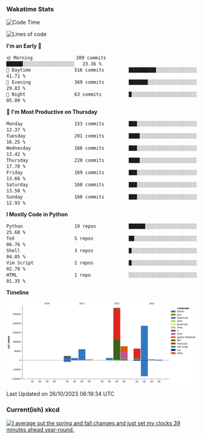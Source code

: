 ### Wakatime Stats
<!--START_SECTION:waka-->
![Code Time](http://img.shields.io/badge/Code%20Time-2%2C066%20hrs%2010%20mins-blue)

![Lines of code](https://img.shields.io/badge/From%20Hello%20World%20I%27ve%20Written-721.6%20thousand%20lines%20of%20code-blue)

**I'm an Early 🐤** 

```text
🌞 Morning                289 commits         ██████░░░░░░░░░░░░░░░░░░░   23.36 % 
🌆 Daytime                516 commits         ██████████░░░░░░░░░░░░░░░   41.71 % 
🌃 Evening                369 commits         ███████░░░░░░░░░░░░░░░░░░   29.83 % 
🌙 Night                  63 commits          █░░░░░░░░░░░░░░░░░░░░░░░░   05.09 % 
```
📅 **I'm Most Productive on Thursday** 

```text
Monday                   153 commits         ███░░░░░░░░░░░░░░░░░░░░░░   12.37 % 
Tuesday                  201 commits         ████░░░░░░░░░░░░░░░░░░░░░   16.25 % 
Wednesday                166 commits         ███░░░░░░░░░░░░░░░░░░░░░░   13.42 % 
Thursday                 220 commits         ████░░░░░░░░░░░░░░░░░░░░░   17.78 % 
Friday                   169 commits         ███░░░░░░░░░░░░░░░░░░░░░░   13.66 % 
Saturday                 168 commits         ███░░░░░░░░░░░░░░░░░░░░░░   13.58 % 
Sunday                   160 commits         ███░░░░░░░░░░░░░░░░░░░░░░   12.93 % 
```


**I Mostly Code in Python** 

```text
Python                   19 repos            ██████░░░░░░░░░░░░░░░░░░░   25.68 % 
TeX                      5 repos             ██░░░░░░░░░░░░░░░░░░░░░░░   06.76 % 
Shell                    3 repos             █░░░░░░░░░░░░░░░░░░░░░░░░   04.05 % 
Vim Script               2 repos             █░░░░░░░░░░░░░░░░░░░░░░░░   02.70 % 
HTML                     1 repo              ░░░░░░░░░░░░░░░░░░░░░░░░░   01.35 % 
```



**Timeline**

![Lines of Code chart](https://raw.githubusercontent.com/joshuajeschek/joshuajeschek/main/assets/bar_graph.png)


 Last Updated on 26/10/2023 06:19:34 UTC
<!--END_SECTION:waka-->

### Current(ish) xkcd
<a id="xkcd-a" title="I average out the spring and fall changes and just set my clocks 39 minutes ahead year-round." href="https://www.xkcd.com" target="_blank">
        <img align="center" id="xkcd-img" src="https://imgs.xkcd.com/comics/daylight_saving_choice.png" alt="I average out the spring and fall changes and just set my clocks 39 minutes ahead year-round." height=300 />
</a>
